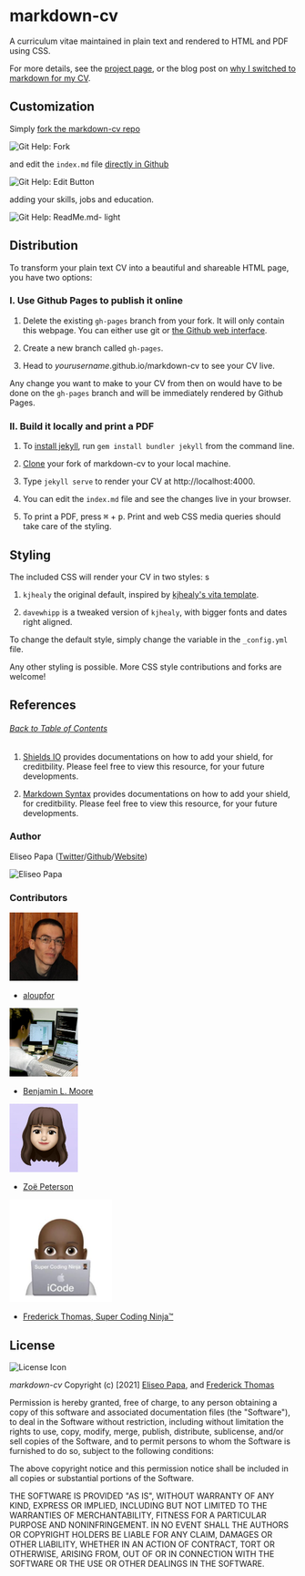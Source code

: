 # markdown-cv

A curriculum vitae maintained in plain text and rendered to HTML and PDF using CSS.

For more details, see the [project page](http://elipapa.github.io/markdown-cv), or the blog post on [why I switched to markdown for my CV](http://elipapa.github.io/blog/why-i-switched-to-markdown-for-my-cv.html).


## Customization

Simply [fork the markdown-cv repo](https://github.com/elipapa/markdown-cv)

![Git Help: Fork](https://help.github.com/assets/images/help/repository/fork_button.jpg)

and edit the `index.md` file [directly in Github](https://help.github.com/articles/editing-files-in-your-repository/)

![Git Help: Edit Button](https://help.github.com/assets/images/help/repository/edit-file-edit-button.png)

adding your skills, jobs and education.

![Git Help: ReadMe.md- light](https://help.github.com/assets/images/help/repository/edit-readme-light.png)


## Distribution

To transform your plain text CV into a beautiful and shareable HTML page, you have two options:

### I. Use Github Pages to publish it online

1. Delete the existing `gh-pages` branch from your fork. It will only contain this webpage. You can either use git or [the Github web interface](https://help.github.com/articles/creating-and-deleting-branches-within-your-repository/#deleting-a-branch).

2. Create a new branch called `gh-pages`.

3. Head to *yourusername*.github.io/markdown-cv to see your CV live.

Any change you want to make to your CV from then on would have to be done on the `gh-pages` branch and will be immediately rendered by Github Pages.

### II. Build it locally and print a PDF

1. To [install jekyll](https://jekyllrb.com/docs/installation/), run `gem install bundler jekyll` from the command line.

2. [Clone](https://help.github.com/en/articles/cloning-a-repository) your fork of markdown-cv to your local machine.

3. Type `jekyll serve` to render your CV at http://localhost:4000.

4. You can edit the `index.md` file and see the changes live in your browser.

5. To print a PDF, press <kbd>⌘</kbd> + <kbd>p</kbd>. Print and web CSS media queries should take care of the styling.


## Styling

The included CSS will render your CV in two styles:
s
1. `kjhealy` the original default, inspired by [kjhealy's vita
template](https://github.com/kjhealy/kjh-vita).

2. `davewhipp` is a tweaked version of `kjhealy`, with bigger fonts and dates
  right aligned.

To change the default style, simply change the variable in the
`_config.yml` file.

Any other styling is possible. More CSS style contributions and forks are welcome!


## References
###### [Back to Table of Contents](#Table-of-Contents)
1.  [Shields IO](https://shields.io/) provides documentations on how to add your shield, for creditbility.  Please feel free to view this resource, for your future developments.

2.  [Markdown Syntax](https://www.markdownguide.org/basic-syntax/) provides documentations on how to add your shield, for creditbility.  Please feel free to view this resource, for your future developments. 

### Author

Eliseo Papa ([Twitter](http://twitter.com/elipapa)/[Github](http://github.com/elipapa)/[Website](https://elipapa.github.io))

![Eliseo Papa](https://s.gravatar.com/avatar/eae1f0c01afda2bed9ce9cb88f6873f6?s=100)

### Contributors

<p>
  <img src="media/Aloupfor.jpeg" height="120" width="120"/>

  * <a href="https://github.com/aloupfor">aloupfor</a>
  
  <img src="media/Ben.png" height="120" width="120"/>
  
  * <a href="https://github.com/blmoore">Benjamin L. Moore</a>
  
  <img src="media/Zoe.jpeg" height="120" width="120"/>
  
  * <a href="https://github.com/zpeterson">Zoë Peterson</a>

  <img src="media/apple-touch-icon.png"/>
  
  * <a href="https://github.com/supercodingninja" height="120" width="120">Frederick Thomas, Super Coding Ninja™</a>
</p>

## License
![License Icon](https://img.shields.io/badge/License-MIT-informational.svg)

*markdown-cv* Copyright (c) [2021] [Eliseo Papa](https://github.com/elipapa), and [Frederick Thomas](https://github.com/supercodingninja)

Permission is hereby granted, free of charge, to any person obtaining a copy of this software and associated documentation files (the "Software"), to deal in the Software without restriction, including without limitation the rights to use, copy, modify, merge, publish, distribute, sublicense, and/or sell copies of the Software, and to permit persons to whom the Software is furnished to do so, subject to the following conditions:

The above copyright notice and this permission notice shall be included in all copies or substantial portions of the Software.

THE SOFTWARE IS PROVIDED "AS IS", WITHOUT WARRANTY OF ANY KIND, EXPRESS OR IMPLIED, INCLUDING BUT NOT LIMITED TO THE WARRANTIES OF MERCHANTABILITY, FITNESS FOR A PARTICULAR PURPOSE AND NONINFRINGEMENT. IN NO EVENT SHALL THE AUTHORS OR COPYRIGHT HOLDERS BE LIABLE FOR ANY CLAIM, DAMAGES OR OTHER LIABILITY, WHETHER IN AN ACTION OF CONTRACT, TORT OR OTHERWISE, ARISING FROM, OUT OF OR IN CONNECTION WITH THE SOFTWARE OR THE USE OR OTHER DEALINGS IN THE SOFTWARE.